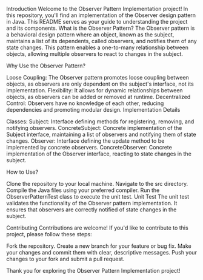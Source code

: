 Introduction
Welcome to the Observer Pattern Implementation project! In this repository, you'll find an implementation of the Observer design pattern in Java. This README serves as your guide to understanding the project and its components.
What is the Observer Pattern?
The Observer pattern is a behavioral design pattern where an object, known as the subject, maintains a list of its dependents, called observers, and notifies them of any state changes. This pattern enables a one-to-many relationship between objects, allowing multiple observers to react to changes in the subject.

Why Use the Observer Pattern?

Loose Coupling: The Observer pattern promotes loose coupling between objects, as observers are only dependent on the subject's interface, not its implementation.
Flexibility: It allows for dynamic relationships between objects, as observers can be added or removed at runtime.
Decentralized Control: Observers have no knowledge of each other, reducing dependencies and promoting modular design.
Implementation Details

Classes:
Subject: Interface defining methods for registering, removing, and notifying observers.
ConcreteSubject: Concrete implementation of the Subject interface, maintaining a list of observers and notifying them of state changes.
Observer: Interface defining the update method to be implemented by concrete observers.
ConcreteObserver: Concrete implementation of the Observer interface, reacting to state changes in the subject.

How to Use?

Clone the repository to your local machine.
Navigate to the src directory.
Compile the Java files using your preferred compiler.
Run the ObserverPatternTest class to execute the unit test.
Unit Test
The unit test validates the functionality of the Observer pattern implementation. It ensures that observers are correctly notified of state changes in the subject.

Contributing
Contributions are welcome! If you'd like to contribute to this project, please follow these steps:

Fork the repository.
Create a new branch for your feature or bug fix.
Make your changes and commit them with clear, descriptive messages.
Push your changes to your fork and submit a pull request.

Thank you for exploring the Observer Pattern Implementation project!